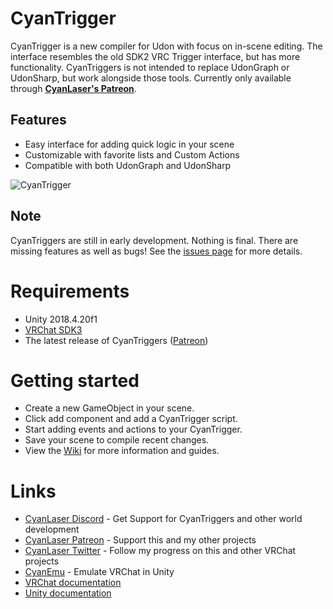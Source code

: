 # CyanTrigger
CyanTrigger is a new compiler for Udon with focus on in-scene editing. The interface resembles the old SDK2 VRC Trigger interface, but has more functionality. CyanTriggers is not intended to replace UdonGraph or UdonSharp, but work alongside those tools. Currently only available through [**CyanLaser's Patreon**](http://patreon.com/CyanLaser).

## Features
- Easy interface for adding quick logic in your scene
- Customizable with favorite lists and Custom Actions
- Compatible with both UdonGraph and UdonSharp

![CyanTrigger](https://i.imgur.com/AOO6tW6.png)

## Note
CyanTriggers are still in early development. Nothing is final. There are missing features as well as bugs! See the [issues page](https://github.com/CyanLaser/CyanTrigger/issues) for more details.

# Requirements
- Unity 2018.4.20f1
- [VRChat SDK3](https://vrchat.com/home/download)
- The latest release of CyanTriggers ([Patreon](http://patreon.com/CyanLaser))

# Getting started
- Create a new GameObject in your scene.
- Click add component and add a CyanTrigger script.
- Start adding events and actions to your CyanTrigger.
- Save your scene to compile recent changes.
- View the [Wiki](https://github.com/CyanLaser/CyanTrigger/wiki) for more information and guides. 

# Links
- [CyanLaser Discord](https://discord.gg/stPkhM2T6C) - Get Support for CyanTriggers and other world development
- [CyanLaser Patreon](http://patreon.com/CyanLaser) - Support this and my other projects
- [CyanLaser Twitter](https://twitter.com/CyanLaser) - Follow my progress on this and other VRChat projects
- [CyanEmu](https://github.com/CyanLaser/CyanEmu) - Emulate VRChat in Unity
- [VRChat documentation](https://docs.vrchat.com/)
- [Unity documentation](https://docs.unity3d.com/2018.4/Documentation/ScriptReference/MonoBehaviour.html)
